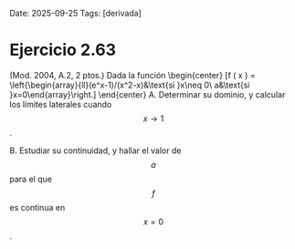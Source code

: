 Date: 2025-09-25
Tags: [derivada]

# Ejercicio 2.63

 (Mod. 2004, A.2, 2 ptos.) Dada la función
 \begin{center}
\[f ( x ) = \left\{\begin{array}{ll}(e^x-1)/(x^2-x)&\text{si }x\neq 0\\ a&\text{si }x=0\end{array}\right.\]
\end{center}
A.    Determinar su dominio, y calcular los límites laterales cuando  $$ x  \rightarrow  1$$  .

B.    Estudiar su continuidad, y hallar el valor de  $$ a$$   para el que  $$ f$$   es continua en  $$ x = 0$$  .


